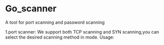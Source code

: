 # Go_scanner
A tool for port scanning and password scanning

1.port scanner:
We support both TCP scanning and SYN scanning,you can select the desired scanning method in mode.
Usage:
